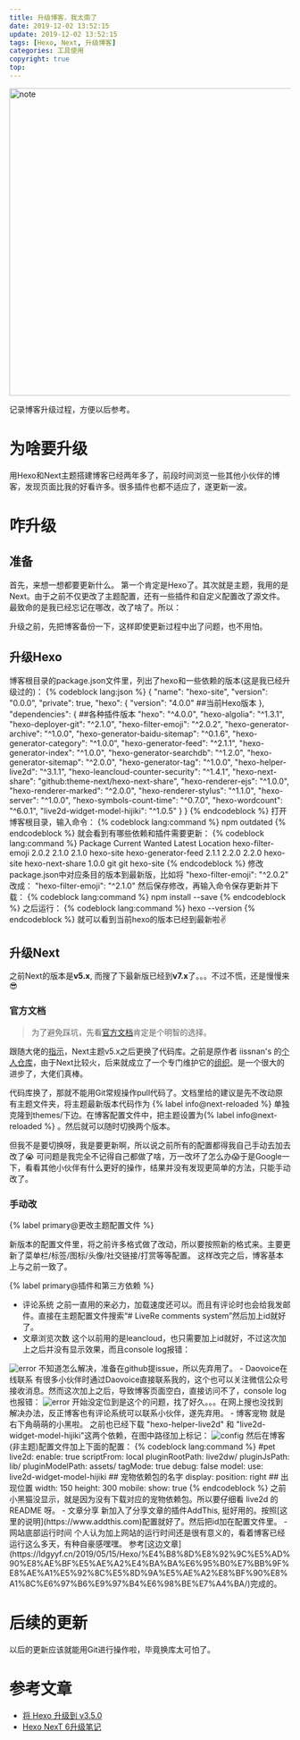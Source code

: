 ```yaml
---
title: 升级博客，我太南了
date: 2019-12-02 13:52:15
update: 2019-12-02 13:52:15
tags: [Hexo, Next, 升级博客]
categories: 工具使用
copyright: true
top:
---
```

<img src="https://i.loli.net/2019/12/02/3MKIpLnyodzGqJe.png" width = "550" alt="note">

记录博客升级过程，方便以后参考。
<!-- more -->

# 为啥要升级 #

用Hexo和Next主题搭建博客已经两年多了，前段时间浏览一些其他小伙伴的博客，发现页面比我的好看许多。很多插件也都不适应了，遂更新一波。

# 咋升级 #

## 准备 ##

首先，来想一想都要更新什么。
第一个肯定是Hexo了。其次就是主题，我用的是Next。由于之前不仅更改了主题配置，还有一些插件和自定义配置改了源文件。最致命的是我已经忘记在哪改，改了啥了。所以：
<div class="note warning"><p>升级之前，先把博客备份一下，这样即使更新过程中出了问题，也不用怕。</p></div>

## 升级Hexo ##
博客根目录的package.json文件里，列出了hexo和一些依赖的版本(这是我已经升级过的)：
{% codeblock lang:json %}
{
  "name": "hexo-site",
  "version": "0.0.0",
  "private": true,
  "hexo": {
    "version": "4.0.0" ##当前Hexo版本
  },
  "dependencies": { ##各种插件版本
    "hexo": "^4.0.0",
    "hexo-algolia": "^1.3.1",
    "hexo-deployer-git": "^2.1.0",
    "hexo-filter-emoji": "^2.0.2",
    "hexo-generator-archive": "^1.0.0",
    "hexo-generator-baidu-sitemap": "^0.1.6",
    "hexo-generator-category": "^1.0.0",
    "hexo-generator-feed": "^2.1.1",
    "hexo-generator-index": "^1.0.0",
    "hexo-generator-searchdb": "^1.2.0",
    "hexo-generator-sitemap": "^2.0.0",
    "hexo-generator-tag": "^1.0.0",
    "hexo-helper-live2d": "^3.1.1",
    "hexo-leancloud-counter-security": "^1.4.1",
    "hexo-next-share": "github:theme-next/hexo-next-share",
    "hexo-renderer-ejs": "^1.0.0",
    "hexo-renderer-marked": "^2.0.0",
    "hexo-renderer-stylus": "^1.1.0",
    "hexo-server": "^1.0.0",
    "hexo-symbols-count-time": "^0.7.0",
    "hexo-wordcount": "^6.0.1",
    "live2d-widget-model-hijiki": "^1.0.5"
  }
}
{% endcodeblock %}
打开博客根目录，输入命令：
{% codeblock lang:command %}
npm outdated
{% endcodeblock %}
就会看到有哪些依赖和插件需要更新：
{% codeblock lang:command %}
Package              Current  Wanted  Latest  Location
hexo-filter-emoji      2.0.2   2.1.0   2.1.0  hexo-site
hexo-generator-feed    2.1.1   2.2.0   2.2.0  hexo-site
hexo-next-share        1.0.0     git     git  hexo-site
{% endcodeblock %}
修改package.json中对应条目的版本到最新版，比如将   "hexo-filter-emoji": "^2.0.2" 改成：   "hexo-filter-emoji": "^2.1.0"
然后保存修改，再输入命令保存更新并下载：
{% codeblock lang:command %}
npm install --save
{% endcodeblock %}
之后运行：
{% codeblock lang:command %}
hexo --version
{% endcodeblock %}
就可以看到当前hexo的版本已经到最新啦:v:
## 升级Next ##
之前Next的版本是**v5.x**, 而搜了下最新版已经到**v7.x**了。。。不过不慌，还是慢慢来:sunglasses:
### 官方文档 ###

>为了避免踩坑，先看[官方文档](https://github.com/theme-next/hexo-theme-next)肯定是个明智的选择。

跟随大佬的[指示](https://github.com/theme-next/hexo-theme-next/blob/master/docs/UPDATE-FROM-5.1.X.md)，Next主题v5.x之后更换了代码库。之前是原作者 iissnan's 的[个人仓库](https://github.com/iissnan/hexo-theme-next)，由于Next比较火，后来就成立了一个专门维护它的[组织](https://github.com/theme-next)。是一个很大的进步了，大佬们真棒。

代码库换了，那就不能用Git常规操作pull代码了。文档里给的建议是先不改动原有主题文件夹，将主题最新版本代码作为 {% label info@next-reloaded %} 单独克隆到themes/下边。在博客配置文件中，把主题设置为{% label info@next-reloaded %} 。然后就可以随时切换两个版本。

但我不是要切换呀，我是要更新啊，所以说之前所有的配置都得我自己手动去加去改了:sob: 可问题是我完全不记得自己都做了啥，万一改坏了怎么办:scream:于是Google一下，看看其他小伙伴有什么更好的操作，结果并没有发现更简单的方法，只能手动改了。

### 手动改  ###

{% label primary@更改主题配置文件 %}

新版本的配置文件里，将之前许多格式做了改动，所以要按照新的格式来。主要更新了菜单栏/标签/图标/头像/社交链接/打赏等等配置。
这样改完之后，博客基本上与之前一致了。

{% label primary@插件和第三方依赖 %}

- 评论系统
之前一直用的来必力，加载速度还可以。而且有评论时也会给我发邮件。直接在主题配置文件搜索“# LiveRe comments system”然后加上id就好了。
- 文章浏览次数
这个以前用的是leancloud，也只需要加上id就好，不过这次加上之后并没有显示效果，而且console log报错：
<img src="https://i.loli.net/2019/12/03/prXyGdDzATYfIe5.png" alt="error">
不知道怎么解决，准备在github提issue，所以先弃用了。
- Daovoice在线联系
有很多小伙伴时通过Daovoice直接联系我的，这个也可以关注微信公众号接收消息。然而这次加上之后，导致博客页面空白，直接访问不了，console log也报错：
<img src="https://i.loli.net/2019/12/03/Hzag9KbwrZxIoRv.png" alt="error">
开始没定位到是这个的问题，找了好久。。。在网上搜也没找到解决办法，反正博客也有评论系统可以联系小伙伴，遂先弃用。
- 博客宠物
就是右下角萌萌的小黑啦。
之前也已经下载 "hexo-helper-live2d" 和 "live2d-widget-model-hijiki"这两个依赖，在图中路径加上标记：
<img src="https://i.loli.net/2019/12/03/McVxzk9ivZfWGyX.png" alt="config">
然后在博客(非主题)配置文件加上下面的配置：
{% codeblock lang:command %}
#pet
live2d:
  enable: true
  scriptFrom: local
  pluginRootPath: live2dw/
  pluginJsPath: lib/
  pluginModelPath: assets/
  tagMode: true
  debug: false
  model:
    use: live2d-widget-model-hijiki ## 宠物依赖包的名字
  display:
    position: right ## 出现位置
    width: 150
    height: 300
  mobile:
    show: true
{% endcodeblock %}
之前小黑猫没显示，就是因为没有下载对应的宠物依赖包。所以要仔细看 live2d 的 README 呀。
- 文章分享
新加入了分享文章的插件AddThis, 挺好用的。按照[这里的说明](https://www.addthis.com)配置就好了。然后把id加在配置文件里。
- 网站底部运行时间
个人认为加上网站的运行时间还是很有意义的，看着博客已经运行这么多天，有种自豪感嘿嘿。
参考[这边文章](https://ldgyyf.cn/2019/05/15/Hexo/%E4%B8%8D%E8%92%9C%E5%AD%90%E8%AE%BF%E5%AE%A2%E4%BA%BA%E6%95%B0%E7%BB%9F%E8%AE%A1%E5%92%8C%E5%8D%9A%E5%AE%A2%E8%BF%90%E8%A1%8C%E6%97%B6%E9%97%B4%E6%98%BE%E7%A4%BA/)完成的。

# 后续的更新 #

以后的更新应该就能用Git进行操作啦，毕竟换库太可怕了。

# 参考文章 #
- [将 Hexo 升级到 v3.5.0](https://tommy.net.cn/2018/02/26/upgrade-hexo-to-v3-5-0/)
- [Hexo NexT 6升级笔记](https://www.jianshu.com/p/e211e9119522)